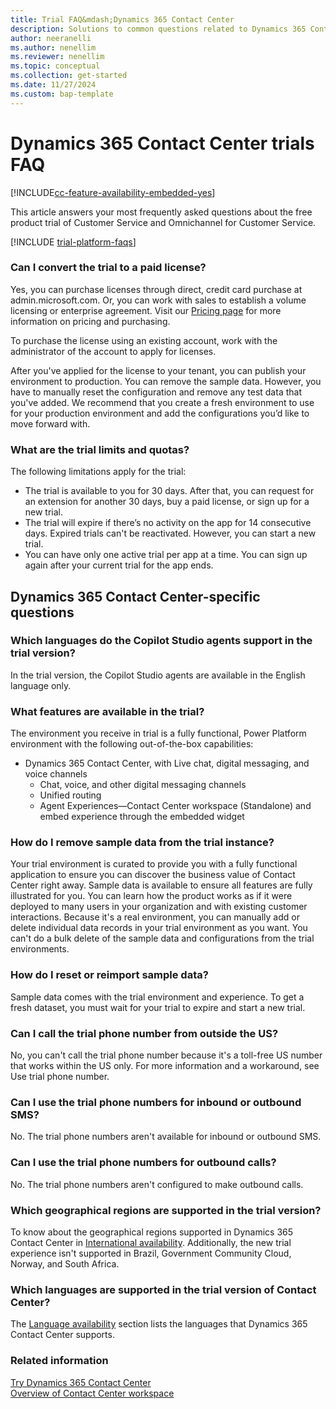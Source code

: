 ```yaml
---
title: Trial FAQ&mdash;Dynamics 365 Contact Center
description: Solutions to common questions related to Dynamics 365 Contact Center trial setup and management. Learn how to resolve platform and app-specific issues.
author: neeranelli
ms.author: nenellim
ms.reviewer: nenellim
ms.topic: conceptual 
ms.collection: get-started
ms.date: 11/27/2024
ms.custom: bap-template
---
```


# Dynamics 365 Contact Center trials FAQ

[!INCLUDE[cc-feature-availability-embedded-yes](../includes/cc-feature-availability-embedded-yes.md)]

This article answers your most frequently asked questions about the free product trial of Customer Service and Omnichannel for Customer Service.

[!INCLUDE [trial-platform-faqs](/dynamics365/shared/trials/trial-faq-platform)]

### Can I convert the trial to a paid license?

Yes, you can purchase licenses through direct, credit card purchase at admin.microsoft.com. Or, you can work with sales to establish a volume licensing or enterprise agreement. Visit our [Pricing page](https://dynamics.microsoft.com/pricing/) for more information on pricing and purchasing.

To purchase the license using an existing account, work with the administrator of the account to apply for licenses.

After you've applied for the license to your tenant, you can publish your environment to production. You can remove the sample data. However, you have to manually reset the configuration and remove any test data that you've added. We recommend that you create a fresh environment to use for your production environment and add the configurations you’d like to move forward with.

### What are the trial limits and quotas?

The following limitations apply for the trial:

- The trial is available to you for 30 days. After that, you can request for an extension for another 30 days, buy a paid license, or sign up for a new trial.
- The trial will expire if there’s no activity on the app for 14 consecutive days. Expired trials can't be reactivated. However, you can start a new trial.
- You can have only one active trial per app at a time. You can sign up again after your current trial for the app ends.

## Dynamics 365 Contact Center-specific questions

### Which languages do the Copilot Studio agents support in the trial version?

In the trial version, the Copilot Studio agents are available in the English language only.

### What features are available in the trial?
The environment you receive in trial is a fully functional, Power Platform environment with the following out-of-the-box capabilities:
- Dynamics 365 Contact Center, with Live chat, digital messaging, and voice channels
  - Chat, voice, and other digital messaging channels
  - Unified routing
  - Agent Experiences&mdash;Contact Center workspace (Standalone) and embed experience through the embedded widget

### How do I remove sample data from the trial instance?

Your trial environment is curated to provide you with a fully functional application to ensure you can discover the business value of Contact Center right away. Sample data is available to ensure all features are fully illustrated for you. You can learn how the product works as if it were deployed to many users in your organization and with existing customer interactions. Because it's a real environment, you can manually add or delete individual data records in your trial environment as you want. You can't do a bulk delete of the sample data and configurations from the trial environments.

### How do I reset or reimport sample data?

Sample data comes with the trial environment and experience. To get a fresh dataset, you must wait for your trial to expire and start a new trial.

### Can I call the trial phone number from outside the US?

No, you can't call the trial phone number because it's a toll-free US number that works within the US only. For more information and a workaround, see Use trial phone number.

### Can I use the trial phone numbers for inbound or outbound SMS?

No. The trial phone numbers aren't available for inbound or outbound SMS.

### Can I use the trial phone numbers for outbound calls?

No. The trial phone numbers aren't configured to make outbound calls.

### Which geographical regions are supported in the trial version?

To know about the geographical regions supported in Dynamics 365 Contact Center in [International availability](international-availability.md). Additionally, the new trial experience isn't supported in Brazil, Government Community Cloud, Norway, and South Africa.

### Which languages are supported in the trial version of Contact Center?

The [Language availability](international-availability.md#language-availability) section lists the languages that Dynamics 365 Contact Center supports.

### Related information

[Try Dynamics 365 Contact Center](try-dynamics365-contact-center.md)  
[Overview of Contact Center workspace](../use/ccw-overview.md)  
 

